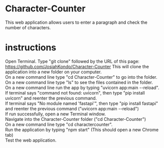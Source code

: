 # Character-Counter
This web application  allows users to enter a paragraph and check the number of characters.
# instructions 
Open Terminal. Type "git clone" followed by the URL of this page: https://github.com/JosiahKondo/Character-Counter
This will clone the application into a new folder on your computer. 
<br>On a new command line type "cd Character-Counter" to go into the folder. 
<br>On a new command line type "ls" to see the files contained in the folder. 
<br>On a new command line run the app by typing "uvicorn app:main --reload". 
<br>If terminal says "command not found: uvicorn", then type "pip install uvicorn" and reenter the previous command. 
<br>If terminal says "No module named 'fastapi'", then type "pip install fastapi" and reenter the previous command ("uvicorn app:main --reload")
<br>If run successfully, open a new Terminal window. 
<br>Navigate into the Character-Counter folder ("cd Character-Counter")
<br>On a new command line type "cd charactercounter".
<br>Run the application by typing "npm start" (This should open a new Chrome tab)
<br>Test the web application. 
